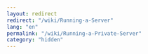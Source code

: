 ```yaml
---
layout: redirect
redirect: "/wiki/Running-a-Server"
lang: "en"
permalink: "/wiki/Running-a-Private-Server"
category: "hidden"
---
```

